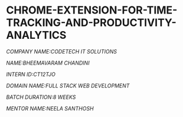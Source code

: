 # CHROME-EXTENSION-FOR-TIME-TRACKING-AND-PRODUCTIVITY-ANALYTICS

*COMPANY NAME:CODETECH IT SOLUTIONS*

*NAME:BHEEMAVARAM CHANDINI*

*INTERN ID:CT12TJO*

*DOMAIN NAME:FULL STACK WEB DEVELOPMENT*

*BATCH DURATION:8 WEEKS*

*MENTOR NAME:NEELA SANTHOSH*
